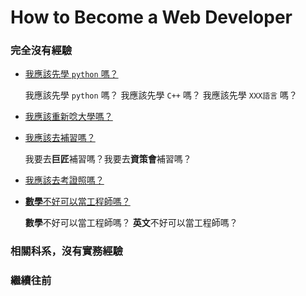 # How to Become a Web Developer

### 完全沒有經驗
* [我應該先學 `python` 嗎？](#)

  我應該先學 `python` 嗎？ 我應該先學 `C++` 嗎？ 我應該先學 `XXX語言` 嗎？
  
* [我應該重新唸大學嗎？](#)
* [我應該去補習嗎？](#)

  我要去**巨匠**補習嗎？我要去**資策會**補習嗎？
  
* [我應該去考證照嗎？](#)
* [**數學**不好可以當工程師嗎？](#)

  **數學**不好可以當工程師嗎？ **英文**不好可以當工程師嗎？

### 相關科系，沒有實務經驗

### 繼續往前
